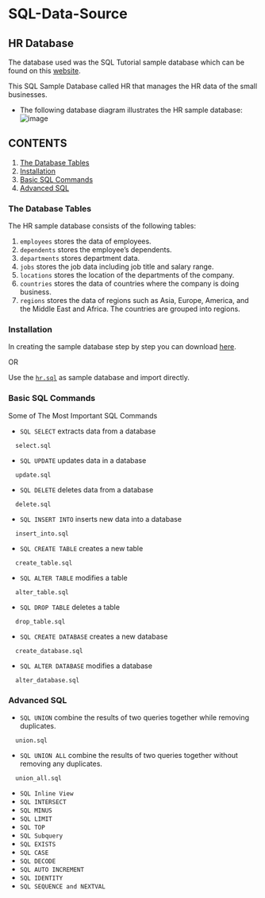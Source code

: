 # SQL-Data-Source
## HR Database
The database used was the SQL Tutorial sample database which can be found on this [website](https://www.sqltutorial.org/). 

This SQL Sample Database called HR that manages the HR data of the small businesses.
* The following database diagram illustrates the HR sample database:
![image](https://user-images.githubusercontent.com/71779024/101023116-451bdb80-35ad-11eb-9ebb-369063785a88.png)
## CONTENTS
1. [The Database Tables](https://github.com/oizy404/SQL-Data-Source#The-Database-Tables)
2. [Installation](https://github.com/oizy404/SQL-Data-Source#Installation)
3. [Basic SQL Commands](https://github.com/oizy404/SQL-Data-Source#Basic-SQL-Commands)
4. [Advanced SQL](https://github.com/oizy404/SQL-Data-Source#Advanced-SQL)
### The Database Tables
The HR sample database consists of the following tables:
1. `employees` stores the data of employees.
2. `dependents` stores the employee’s dependents.
3. `departments` stores department data.
4. `jobs` stores the job data including job title and salary range.
5. `locations` stores the location of the departments of the company.
6. `countries` stores the data of countries where the company is doing business.
7. `regions` stores the data of regions such as Asia, Europe, America, and the Middle East and Africa. The countries are grouped into regions.
### Installation
In creating the sample database step by step you can download [here](https://www.sqltutorial.org/).

OR

Use the [`hr.sql`](https://github.com/oizy404/SQL-Data-Source/blob/main/hr.sql) as sample database and import directly.
### Basic SQL Commands
Some of The Most Important SQL Commands
* `SQL SELECT` extracts data from a database
```
  select.sql
```
* `SQL UPDATE` updates data in a database
```
  update.sql
```
* `SQL DELETE` deletes data from a database
```
  delete.sql
```
* `SQL INSERT INTO` inserts new data into a database
```
  insert_into.sql
```
* `SQL CREATE TABLE` creates a new table
```
  create_table.sql
```
* `SQL ALTER TABLE` modifies a table
```
  alter_table.sql
```
* `SQL DROP TABLE` deletes a table
```
  drop_table.sql
```
* `SQL CREATE DATABASE` creates a new database
```
  create_database.sql
```
* `SQL ALTER DATABASE` modifies a database
```
  alter_database.sql
```
### Advanced SQL
* `SQL UNION` combine the results of two queries together while removing duplicates.
```
  union.sql
```
* `SQL UNION ALL` combine the results of two queries together without removing any duplicates.
```
  union_all.sql
```
* `SQL Inline View`
* `SQL INTERSECT`
* `SQL MINUS`
* `SQL LIMIT`
* `SQL TOP`
* `SQL Subquery`
* `SQL EXISTS`
* `SQL CASE`
* `SQL DECODE`
* `SQL AUTO INCREMENT`
* `SQL IDENTITY`
* `SQL SEQUENCE and NEXTVAL`

